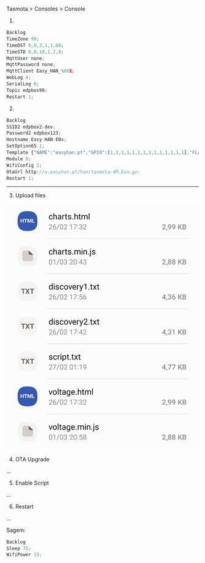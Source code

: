 Tasmota > Consoles > Console

1.

```js
Backlog 
TimeZone 99; 
TimeDST 0,0,3,1,1,60; 
TimeSTD 0,0,10,1,2,0; 
MqttUser none; 
MqttPassword none; 
MqttClient Easy_HAN_%06X; 
WebLog 4; 
SerialLog 0; 
Topic edpbox99; 
Restart 1; 
```

2.

```js
Backlog 
SSID2 edpbox2-dev; 
Password2 edpbox123; 
Hostname Easy-HAN-EBx; 
SetOption65 1; 
Template {"NAME":"easyhan.pt","GPIO":[1,1,1,1,1,1,1,1,1,1,1,1,1,1],"FLAG":0,"BASE":18}; 
Module 0; 
WifiConfig 2; 
OtaUrl http://u.easyhan.pt/han/tasmota-4M.bin.gz; 
Restart 1; 
``` 

---

3. Upload files

![files](./img/files.jpg)

4. OTA Upgrade

...

5. Enable Script

...

6. Restart

...

Sagem:

```js
Backlog 
Sleep 75; 
WifiPower 15; 
```
